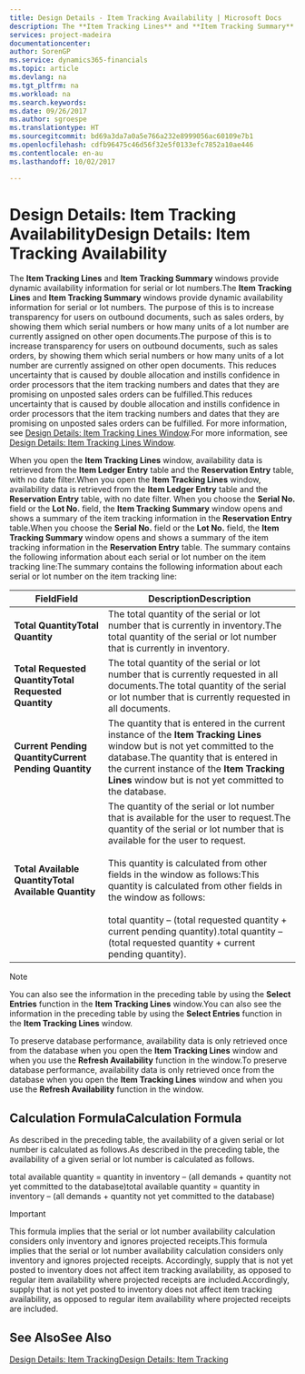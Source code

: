 ```yaml
---
title: Design Details - Item Tracking Availability | Microsoft Docs
description: The **Item Tracking Lines** and **Item Tracking Summary** windows provide dynamic availability information for serial or lot numbers. The purpose of this is to increase transparency for users on outbound documents, such as sales orders, by showing them which serial numbers or how many units of a lot number are currently assigned on other open documents. This reduces uncertainty that is caused by double allocation and instills confidence in order processors that the item tracking numbers and dates that they are promising on unposted sales orders can be fulfilled.
services: project-madeira
documentationcenter: 
author: SorenGP
ms.service: dynamics365-financials
ms.topic: article
ms.devlang: na
ms.tgt_pltfrm: na
ms.workload: na
ms.search.keywords: 
ms.date: 09/26/2017
ms.author: sgroespe
ms.translationtype: HT
ms.sourcegitcommit: bd69a3da7a0a5e766a232e8999056ac60109e7b1
ms.openlocfilehash: cdfb96475c46d56f32e5f0133efc7852a10ae446
ms.contentlocale: en-au
ms.lasthandoff: 10/02/2017

---
```

# <a name="design-details-item-tracking-availability"></a><span data-ttu-id="c1ce2-105">Design Details: Item Tracking Availability</span><span class="sxs-lookup"><span data-stu-id="c1ce2-105">Design Details: Item Tracking Availability</span></span>
<span data-ttu-id="c1ce2-106">The **Item Tracking Lines** and **Item Tracking Summary** windows provide dynamic availability information for serial or lot numbers.</span><span class="sxs-lookup"><span data-stu-id="c1ce2-106">The **Item Tracking Lines** and **Item Tracking Summary** windows provide dynamic availability information for serial or lot numbers.</span></span> <span data-ttu-id="c1ce2-107">The purpose of this is to increase transparency for users on outbound documents, such as sales orders, by showing them which serial numbers or how many units of a lot number are currently assigned on other open documents.</span><span class="sxs-lookup"><span data-stu-id="c1ce2-107">The purpose of this is to increase transparency for users on outbound documents, such as sales orders, by showing them which serial numbers or how many units of a lot number are currently assigned on other open documents.</span></span> <span data-ttu-id="c1ce2-108">This reduces uncertainty that is caused by double allocation and instills confidence in order processors that the item tracking numbers and dates that they are promising on unposted sales orders can be fulfilled.</span><span class="sxs-lookup"><span data-stu-id="c1ce2-108">This reduces uncertainty that is caused by double allocation and instills confidence in order processors that the item tracking numbers and dates that they are promising on unposted sales orders can be fulfilled.</span></span> <span data-ttu-id="c1ce2-109">For more information, see [Design Details: Item Tracking Lines Window](design-details-item-tracking-lines-window.md).</span><span class="sxs-lookup"><span data-stu-id="c1ce2-109">For more information, see [Design Details: Item Tracking Lines Window](design-details-item-tracking-lines-window.md).</span></span>  

 <span data-ttu-id="c1ce2-110">When you open the **Item Tracking Lines** window, availability data is retrieved from the **Item Ledger Entry** table and the **Reservation Entry** table, with no date filter.</span><span class="sxs-lookup"><span data-stu-id="c1ce2-110">When you open the **Item Tracking Lines** window, availability data is retrieved from the **Item Ledger Entry** table and the **Reservation Entry** table, with no date filter.</span></span> <span data-ttu-id="c1ce2-111">When you choose the **Serial No.** field or the **Lot No.** field, the **Item Tracking Summary** window opens and shows a summary of the item tracking information in the **Reservation Entry** table.</span><span class="sxs-lookup"><span data-stu-id="c1ce2-111">When you choose the **Serial No.** field or the **Lot No.** field, the **Item Tracking Summary** window opens and shows a summary of the item tracking information in the **Reservation Entry** table.</span></span> <span data-ttu-id="c1ce2-112">The summary contains the following information about each serial or lot number on the item tracking line:</span><span class="sxs-lookup"><span data-stu-id="c1ce2-112">The summary contains the following information about each serial or lot number on the item tracking line:</span></span>  

|<span data-ttu-id="c1ce2-113">Field</span><span class="sxs-lookup"><span data-stu-id="c1ce2-113">Field</span></span>|<span data-ttu-id="c1ce2-114">Description</span><span class="sxs-lookup"><span data-stu-id="c1ce2-114">Description</span></span>|  
|---------------------------------|---------------------------------------|  
|<span data-ttu-id="c1ce2-115">**Total Quantity**</span><span class="sxs-lookup"><span data-stu-id="c1ce2-115">**Total Quantity**</span></span>|<span data-ttu-id="c1ce2-116">The total quantity of the serial or lot number that is currently in inventory.</span><span class="sxs-lookup"><span data-stu-id="c1ce2-116">The total quantity of the serial or lot number that is currently in inventory.</span></span>|  
|<span data-ttu-id="c1ce2-117">**Total Requested Quantity**</span><span class="sxs-lookup"><span data-stu-id="c1ce2-117">**Total Requested Quantity**</span></span>|<span data-ttu-id="c1ce2-118">The total quantity of the serial or lot number that is currently requested in all documents.</span><span class="sxs-lookup"><span data-stu-id="c1ce2-118">The total quantity of the serial or lot number that is currently requested in all documents.</span></span>|  
|<span data-ttu-id="c1ce2-119">**Current Pending Quantity**</span><span class="sxs-lookup"><span data-stu-id="c1ce2-119">**Current Pending Quantity**</span></span>|<span data-ttu-id="c1ce2-120">The quantity that is entered in the current instance of the **Item Tracking Lines** window but is not yet committed to the database.</span><span class="sxs-lookup"><span data-stu-id="c1ce2-120">The quantity that is entered in the current instance of the **Item Tracking Lines** window but is not yet committed to the database.</span></span>|  
|<span data-ttu-id="c1ce2-121">**Total Available Quantity**</span><span class="sxs-lookup"><span data-stu-id="c1ce2-121">**Total Available Quantity**</span></span>|<span data-ttu-id="c1ce2-122">The quantity of the serial or lot number that is available for the user to request.</span><span class="sxs-lookup"><span data-stu-id="c1ce2-122">The quantity of the serial or lot number that is available for the user to request.</span></span><br /><br /> <span data-ttu-id="c1ce2-123">This quantity is calculated from other fields in the window as follows:</span><span class="sxs-lookup"><span data-stu-id="c1ce2-123">This quantity is calculated from other fields in the window as follows:</span></span><br /><br /> <span data-ttu-id="c1ce2-124">total quantity – (total requested quantity + current pending quantity).</span><span class="sxs-lookup"><span data-stu-id="c1ce2-124">total quantity – (total requested quantity + current pending quantity).</span></span>|  

> [!NOTE]  
>  <span data-ttu-id="c1ce2-125">You can also see the information in the preceding table by using the **Select Entries** function in the **Item Tracking Lines** window.</span><span class="sxs-lookup"><span data-stu-id="c1ce2-125">You can also see the information in the preceding table by using the **Select Entries** function in the **Item Tracking Lines** window.</span></span>  

 <span data-ttu-id="c1ce2-126">To preserve database performance, availability data is only retrieved once from the database when you open the **Item Tracking Lines** window and when you use the **Refresh Availability** function in the window.</span><span class="sxs-lookup"><span data-stu-id="c1ce2-126">To preserve database performance, availability data is only retrieved once from the database when you open the **Item Tracking Lines** window and when you use the **Refresh Availability** function in the window.</span></span>  

## <a name="calculation-formula"></a><span data-ttu-id="c1ce2-127">Calculation Formula</span><span class="sxs-lookup"><span data-stu-id="c1ce2-127">Calculation Formula</span></span>  
 <span data-ttu-id="c1ce2-128">As described in the preceding table, the availability of a given serial or lot number is calculated as follows.</span><span class="sxs-lookup"><span data-stu-id="c1ce2-128">As described in the preceding table, the availability of a given serial or lot number is calculated as follows.</span></span>  

 <span data-ttu-id="c1ce2-129">total available quantity = quantity in inventory – (all demands + quantity not yet committed to the database)</span><span class="sxs-lookup"><span data-stu-id="c1ce2-129">total available quantity = quantity in inventory – (all demands + quantity not yet committed to the database)</span></span>  

> [!IMPORTANT]  
>  <span data-ttu-id="c1ce2-130">This formula implies that the serial or lot number availability calculation considers only inventory and ignores projected receipts.</span><span class="sxs-lookup"><span data-stu-id="c1ce2-130">This formula implies that the serial or lot number availability calculation considers only inventory and ignores projected receipts.</span></span> <span data-ttu-id="c1ce2-131">Accordingly, supply that is not yet posted to inventory does not affect item tracking availability, as opposed to regular item availability where projected receipts are included.</span><span class="sxs-lookup"><span data-stu-id="c1ce2-131">Accordingly, supply that is not yet posted to inventory does not affect item tracking availability, as opposed to regular item availability where projected receipts are included.</span></span>  

## <a name="see-also"></a><span data-ttu-id="c1ce2-132">See Also</span><span class="sxs-lookup"><span data-stu-id="c1ce2-132">See Also</span></span>  
 [<span data-ttu-id="c1ce2-133">Design Details: Item Tracking</span><span class="sxs-lookup"><span data-stu-id="c1ce2-133">Design Details: Item Tracking</span></span>](design-details-item-tracking.md)


